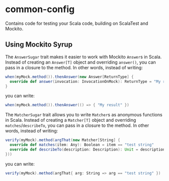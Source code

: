 # common-config

Contains code for testing your Scala code, building on ScalaTest and Mockito.
 
## Using Mockito Syrup

The `AnswerSugar` trait makes it easier to work with Mockito `Answer`s in Scala. Instead of creating an `Answer[T]` object and overriding `answer()`, you can pass in a closure to the method. In other words, instead of writing:

```scala
when(myMock.method()).thenAnswer(new Answer[ReturnType] {
  override def answer(invocation: InvocationOnMock): ReturnType = "My result"
}
```

you can write:

```scala
when(myMock.method()).thenAnswer(() => { "My result" })
```

The `MatcherSugar` trait allows you to write `Matcher`s as anonymous functions in Scala. Instead of creating a `Matcher[T]` object and overriding `matches`/`describeTo`, you can pass in a closure to the method. In other words, instead of writing:

```scala
verify(myMock).method(argThat(new Matcher[String] {
  override def matches(item: Any): Boolean = item == "test string"
  override def describeTo(description: Description): Unit = description.appendText("test string")
}))
 ```

you can write:

```scala
verify(myMock).method(argThat{ arg: String => arg == "test string" })
```
